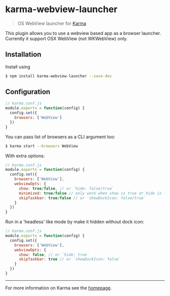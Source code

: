# karma-webview-launcher

> OS WebView launcher for [Karma](https://github.com/karma-runner/karma)

This plugin allows you to use a webview based app as a browser launcher.
Currently it support OSX WebView (not WKWebView) only.

## Installation

Install using

```bash
$ npm install karma-webview-launcher --save-dev
```

## Configuration

```js
// karma.conf.js
module.exports = function(config) {
  config.set({
    browsers: ['WebView']
  })
}
```

You can pass list of browsers as a CLI argument too:

```bash
$ karma start --browsers WebView
```

With extra options:

```js
// karma.conf.js
module.exports = function(config) {
  config.set({
    browsers: ['WebView'],
    webviewOpts: {
      show: true/false, // or `hide: false/true`
      minimized: true/false // only work when show is true or hide is false
      skipTaskbar: true/false // or `showDockIcon: false/true`
    }
  })
}
```

Run in a 'headless' like mode by make it hidden without dock icon:

```js
// karma.conf.js
module.exports = function(config) {
  config.set({
    browsers: ['WebView'],
    webviewOpts: {
      show: false, // or `hide: true`
      skipTaskbar: true // or `showDockIcon: false`
    }
  })
}
```


----

For more information on Karma see the [homepage].

[homepage]: http://karma-runner.github.com
